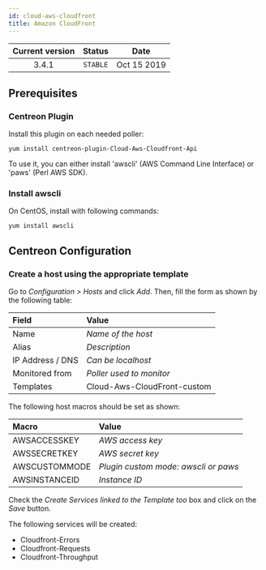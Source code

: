 ```yaml
---
id: cloud-aws-cloudfront
title: Amazon CloudFront
---
```


| Current version | Status | Date |
| :-: | :-: | :-: |
| 3.4.1 | `STABLE` | Oct 15 2019 |

## Prerequisites

### Centreon Plugin

Install this plugin on each needed poller:

``` shell
yum install centreon-plugin-Cloud-Aws-Cloudfront-Api
```

To use it, you can either install 'awscli' (AWS Command Line Interface) or
'paws' (Perl AWS SDK).

### Install awscli

On CentOS, install with following commands:

``` shell
yum install awscli
```

## Centreon Configuration

### Create a host using the appropriate template

Go to *Configuration \> Hosts* and click *Add*. Then, fill the form as shown by
the following table:

| Field            | Value                       |
| :--------------- | :-------------------------- |
| Name             | *Name of the host*          |
| Alias            | *Description*               |
| IP Address / DNS | *Can be localhost*          |
| Monitored from   | *Poller used to monitor*    |
| Templates        | Cloud-Aws-CloudFront-custom |

The following host macros should be set as shown:

| Macro         | Value                                |
| :------------ | :----------------------------------- |
| AWSACCESSKEY  | *AWS access key*                     |
| AWSSECRETKEY  | *AWS secret key*                     |
| AWSCUSTOMMODE | *Plugin custom mode: awscli or paws* |
| AWSINSTANCEID | *Instance ID*                        |

Check the *Create Services linked to the Template too* box and click on the
*Save* button.

The following services will be created:

  - Cloudfront-Errors
  - Cloudfront-Requests
  - Cloudfront-Throughput

